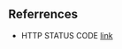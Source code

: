 ## Referrences

- HTTP STATUS CODE [link](https://github.com/symfony/symfony/blob/3.3/src/Symfony/Component/HttpFoundation/Response.php?fbclid=IwAR3zdrhLLau6RUUC54dEFv9J1QTDAIEjBWkkPCDFGTJXIsyOY3Yx6nInSh4)